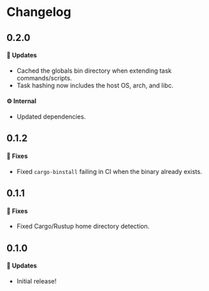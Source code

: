 # Changelog

## 0.2.0

#### 🚀 Updates

- Cached the globals bin directory when extending task commands/scripts.
- Task hashing now includes the host OS, arch, and libc.

#### ⚙️ Internal

- Updated dependencies.

## 0.1.2

#### 🐞 Fixes

- Fixed `cargo-binstall` failing in CI when the binary already exists.

## 0.1.1

#### 🐞 Fixes

- Fixed Cargo/Rustup home directory detection.

## 0.1.0

#### 🚀 Updates

- Initial release!
